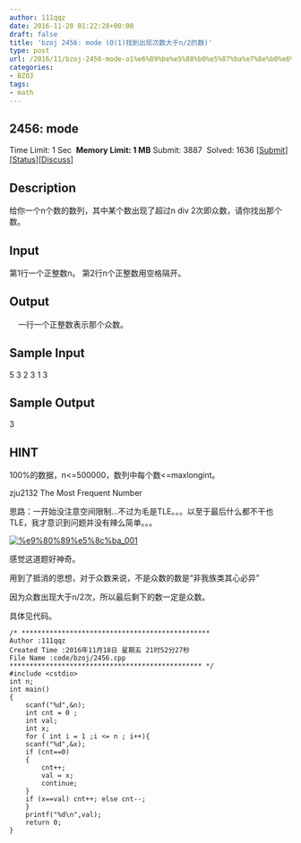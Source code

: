 ```yaml
---
author: 111qqz
date: 2016-11-20 01:22:28+00:00
draft: false
title: 'bzoj 2456: mode (O(1)找到出现次数大于n/2的数)'
type: post
url: /2016/11/bzoj-2456-mode-o1%e6%89%be%e5%88%b0%e5%87%ba%e7%8e%b0%e6%ac%a1%e6%95%b0%e5%a4%a7%e4%ba%8en2%e7%9a%84%e6%95%b0/
categories:
- BZOJ
tags:
- math
---
```





## 2456: mode


Time Limit: 1 Sec  **Memory Limit: 1 MB**
Submit: 3887  Solved: 1636
[[Submit](http://www.lydsy.com/JudgeOnline/submitpage.php?id=2456)][[Status](http://www.lydsy.com/JudgeOnline/problemstatus.php?id=2456)][[Discuss](http://www.lydsy.com/JudgeOnline/bbs.php?id=2456)]


## Description






给你一个n个数的数列，其中某个数出现了超过n div 2次即众数，请你找出那个数。






## Input






第1行一个正整数n。
第2行n个正整数用空格隔开。






## Output






    一行一个正整数表示那个众数。






## Sample Input




5
3 2 3 1 3





## Sample Output




3





## HINT






100%的数据，n<=500000，数列中每个数<=maxlongint。

zju2132 The Most Frequent Number




思路：一开始没注意空间限制...不过为毛是TLE。。。以至于最后什么都不干也TLE，我才意识到问题并没有辣么简单。。。

[![%e9%80%89%e5%8c%ba_001](https://111qqz.com/wordpress/wp-content/uploads/2016/11/选区_001-1.png)
](https://111qqz.com/wordpress/wp-content/uploads/2016/11/选区_001-1.png)



感觉这道题好神奇。

用到了抵消的思想，对于众数来说，不是众数的数是“非我族类其心必异”

因为众数出现大于n/2次，所以最后剩下的数一定是众数。

具体见代码。

    
    /* ***********************************************
    Author :111qqz
    Created Time :2016年11月18日 星期五 21时52分27秒
    File Name :code/bzoj/2456.cpp
    ************************************************ */
    #include <cstdio>
    int n;
    int main()
    {
        scanf("%d",&n);
        int cnt = 0 ;
        int val;
        int x;
        for ( int i = 1 ;i <= n ; i++){
    	scanf("%d",&x);
    	if (cnt==0)
    	{
    	    cnt++;
    	    val = x;
    	    continue;
    	}
    	if (x==val) cnt++; else cnt--;
        }
        printf("%d\n",val);
        return 0;
    }
    



